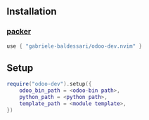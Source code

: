 ## Installation

### [packer](https://github.com/wbthomason/packer.nvim)
```lua
use { "gabriele-baldessari/odoo-dev.nvim" }
```
## Setup
```lua
require("odoo-dev").setup({
	odoo_bin_path = <odoo-bin path>, 
	python_path = <python path>, 
	template_path = <module template>, 
})
```

